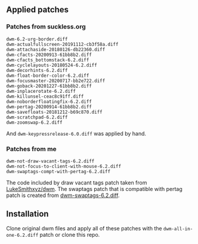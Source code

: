## Applied patches

### Patches from suckless.org
```
dwm-6.2-urg-border.diff
dwm-actualfullscreen-20191112-cb3f58a.diff
dwm-attachaside-20180126-db22360.diff
dwm-cfacts-20200913-61bb8b2.diff
dwm-cfacts_bottomstack-6.2.diff
dwm-cyclelayouts-20180524-6.2.diff
dwm-decorhints-6.2.diff
dwm-float-border-color-6.2.diff
dwm-focusmaster-20200717-bb2e722.diff
dwm-goback-20201227-61bb8b2.diff
dwm-inplacerotate-6.2.diff
dwm-killunsel-ceac8c91ff.diff
dwm-noborderfloatingfix-6.2.diff
dwm-pertag-20200914-61bb8b2.diff
dwm-savefloats-20181212-b69c870.diff
dwm-scratchpad-6.2.diff
dwm-zoomswap-6.2.diff
```
And `dwm-keypressrelease-6.0.diff` was applied by hand.

### Patches from me
```
dwm-not-draw-vacant-tags-6.2.diff
dwm-not-focus-to-client-with-mouse-6.2.diff
dwm-swaptags-compt-with-pertag-6.2.diff
```
The code included by draw vacant tags patch taken from [LukeSmithxyz/dwm](https://github.com/LukeSmithxyz/dwm).
The swaptags patch that is compatible with pertag patch is created from [dwm-swaptags-6.2.diff](https://dwm.suckless.org/patches/swaptags/dwm-swaptags-6.2.diff).

## Installation
Clone original dwm files and apply all of these patches with the `dwm-all-in-one-6.2.diff` patch or clone this repo.



